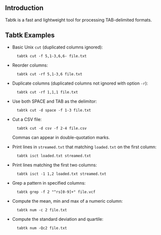 Introduction
------------

Tabtk is a fast and lightweight tool for processing TAB-delimited formats.

Tabtk Examples
--------------

* Basic Unix `cut` (duplicated columns ignored):

        tabtk cut -f 5,1-3,6,6- file.txt

* Reorder columns:

        tabtk cut -rf 5,1-3,6 file.txt

* Duplicate columns (duplicated columns not ignored with option `-r`):

        tabtk cut -rf 1,1,1 file.txt

* Use both SPACE and TAB as the delimitor:

        tabtk cut -d space -f 1-3 file.txt

* Cut a CSV file:

		tabtk cut -d csv -f 2-4 file.csv

  Commas can appear in double-quotation marks.

* Print lines in `streamed.txt` that matching `loaded.txt` on the first column:

		tabtk isct loaded.txt streamed.txt

* Print lines matching the first two columns:

		tabtk isct -1 1,2 loaded.txt streamed.txt

* Grep a pattern in specified columns:

		tabtk grep -f 2 "^rs[0-9]+" file.vcf

* Compute the mean, min and max of a numeric column:

		tabtk num -c 2 file.txt

* Compute the standard deviation and quartile:

		tabtk num -Qc2 file.txt

